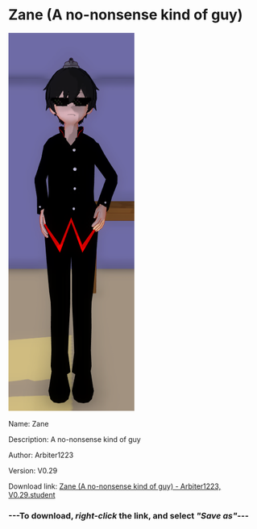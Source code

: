 # Zane (A no-nonsense kind of guy)

<img src = "https://raw.githubusercontent.com/Arbiter1223/Daigaku-Gurashi-Custom-Students/master/Students/Files/Zane%20(A%20no-nonsense%20kind%20of%20guy).png">

Name: Zane

Description: A no-nonsense kind of guy

Author: Arbiter1223

Version: V0.29

Download link: <a href="https://raw.githubusercontent.com/Arbiter1223/Daigaku-Gurashi-Custom-Students/master/Students/Files/Zane%20(A%20no-nonsense%20kind%20of%20guy)%20-%20Arbiter1223%2C%20V0.29.student">Zane (A no-nonsense kind of guy) - Arbiter1223, V0.29.student</a>

### ---**To download, _right-click_ the link, and select _"Save as"_**---
